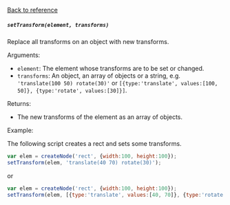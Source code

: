 [Back to reference](../README.md)

##### `setTransform(element, transforms)` 
Replace all transforms on an object with new transforms.

Arguments:
- `element`: The element whose transforms are to be set or changed.
- `transforms`: An object, an array of objects or a string, e.g. `'translate(100 50) rotate(30)'` or `[{type:'translate', values:[100, 50]}, {type:'rotate', values:[30]}]`.

Returns:
- The new transforms of the element as an array of objects.

Example:

The following script creates a rect and sets some transforms. 
```javascript
var elem = createNode('rect', {width:100, height:100});
setTransform(elem, 'translate(40 70) rotate(30)');
```
or
```javascript
var elem = createNode('rect', {width:100, height:100});
setTransform(elem, [{type:'translate', values:[40, 70]}, {type:'rotate', values:[30]}]);
```